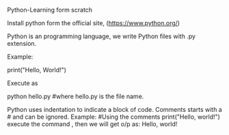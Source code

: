 Python-Learning form scratch

Install python form the official site,
(https://www.python.org/)

Python is an programming language, we write Python files with .py extension.

Example:

print("Hello, World!")

Execute as

python hello.py  #where hello.py is the file name.

Python uses indentation to indicate a block of code.
Comments starts with a # and can be ignored.
Example:
#Using the comments
print("Hello, world!")
execute the command , then we will get o/p as:
Hello, world!
